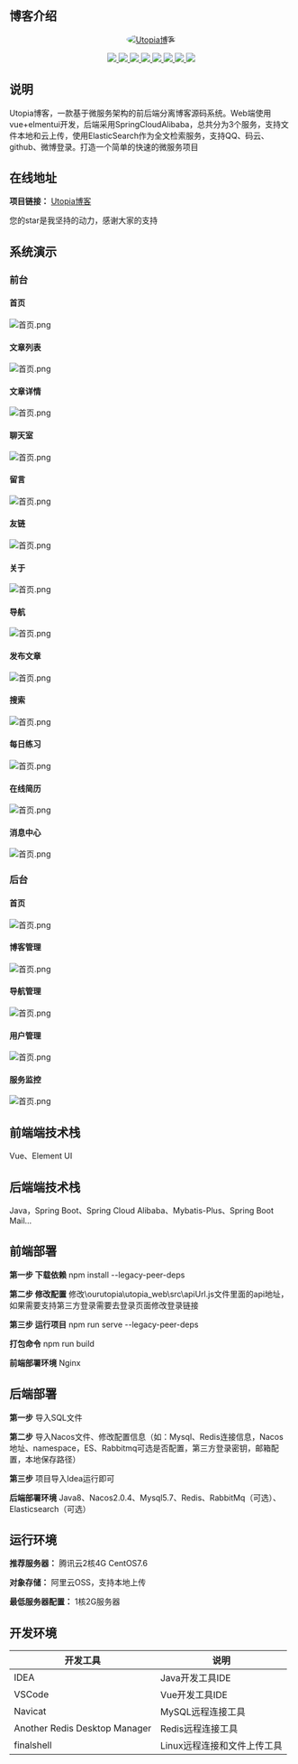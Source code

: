 ## 博客介绍

<p align=center>
  <a href="http://www.shiyit.com">
    <img src="https://mall-ts.oss-cn-shanghai.aliyuncs.com/logo_20220724_uugai.com_1658630283483.png" alt="Utopia博客" style="border-radius: 50%">
  </a>
</p>

<p align="center">
   <a target="_blank" href="">
      <img src="https://img.shields.io/hexpm/l/plug.svg"/>
      <img src="https://img.shields.io/badge/JDK-1.8+-green.svg"/>
      <img src="https://img.shields.io/badge/springboot-2.4.1.RELEASE-green"/>
      <img src="https://img.shields.io/badge/vue-2.5.17-green"/>
      <img src="https://img.shields.io/badge/mysql-5.5.0-green"/>
      <img src="https://img.shields.io/badge/mybatis--plus-3.4.0-green"/>
      <img src="https://img.shields.io/badge/redis-6.0.5-green"/>
      <img src="https://img.shields.io/badge/elasticsearch-7.9.2-green"/>
   </a>
</p>

## 说明

Utopia博客，一款基于微服务架构的前后端分离博客源码系统。Web端使用vue+elmentui开发，后端采用SpringCloudAlibaba，总共分为3个服务，支持文件本地和云上传，使用ElasticSearch作为全文检索服务，支持QQ、码云、github、微博登录。打造一个简单的快速的微服务项目

## 在线地址

**项目链接：** [Utopia博客](http://113.45.186.233)

您的star是我坚持的动力，感谢大家的支持

## 系统演示

### 前台
#### 首页
![首页.png](./img/首页.PNG)
#### 文章列表
![首页.png](./img/文章列表.PNG)
#### 文章详情
![首页.png](./img/文章详情.PNG)
#### 聊天室
![首页.png](./img/聊天室.PNG)
#### 留言
![首页.png](./img/留言.PNG)
#### 友链
![首页.png](./img/友链.PNG)
#### 关于
![首页.png](./img/关于.PNG)
#### 导航
![首页.png](./img/导航.PNG)
#### 发布文章
![首页.png](./img/发布文章.PNG)
#### 搜索
![首页.png](./img/搜索.PNG)
#### 每日练习
![首页.png](./img/每日练习.PNG)
#### 在线简历
![首页.png](./img/在线简历.PNG)
#### 消息中心
![首页.png](./img/消息中心.PNG)

### 后台
#### 首页
![首页.png](./img/后台首页.PNG)
#### 博客管理
![首页.png](./img/博客管理.PNG)
#### 导航管理
![首页.png](./img/导航管理.PNG)
#### 用户管理
![首页.png](./img/用户管理.PNG)
#### 服务监控
![首页.png](./img/服务监控.PNG)

## 前端端技术栈
Vue、Element UI

## 后端端技术栈
Java，Spring Boot、Spring Cloud Alibaba、Mybatis-Plus、Spring Boot Mail...
## 前端部署

**第一步 下载依赖** npm install  --legacy-peer-deps

**第二步 修改配置** 修改\ourutopia\utopia_web\src\apiUrl.js文件里面的api地址，如果需要支持第三方登录需要去登录页面修改登录链接

**第三步 运行项目** npm run serve --legacy-peer-deps

**打包命令**  npm run build

**前端部署环境** Nginx

## 后端部署

**第一步** 导入SQL文件

**第二步** 导入Nacos文件、修改配置信息（如：Mysql、Redis连接信息，Nacos 地址、namespace，ES、Rabbitmq可选是否配置，第三方登录密钥，邮箱配置，本地保存路径）

**第三步** 项目导入Idea运行即可

**后端部署环境** Java8、Nacos2.0.4、Mysql5.7、Redis、RabbitMq（可选）、Elasticsearch（可选）

## 运行环境

**推荐服务器：** 腾讯云2核4G CentOS7.6

**对象存储：** 阿里云OSS，支持本地上传

**最低服务器配置：** 1核2G服务器



## 开发环境

|            开发工具            |           说明            |
| ----------------------------- | ------------------------- |
| IDEA                          | Java开发工具IDE            |
| VSCode                        | Vue开发工具IDE             |
| Navicat                       | MySQL远程连接工具          |
| Another Redis Desktop Manager | Redis远程连接工具          |
| finalshell                    | Linux远程连接和文件上传工具 |

